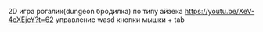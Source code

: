2D игра рогалик(dungeon бродилка) по типу айзека https://youtu.be/XeV-4eXEjeY?t=62
управление wasd кнопки мышки + tab 
